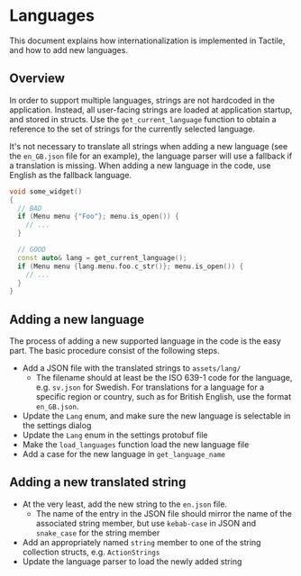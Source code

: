 # Languages

This document explains how internationalization is implemented in Tactile, and how to add new languages.

## Overview

In order to support multiple languages, strings are not hardcoded in the application. Instead, all user-facing strings are loaded at application startup, and stored in structs. Use the `get_current_language` function to obtain a reference to the set of strings for the currently selected language.

It's not necessary to translate all strings when adding a new language (see the `en_GB.json` file for an example), the language parser will use a fallback if a translation is missing. When adding a new language in the code, use English as the fallback language.

```C++
void some_widget()
{
  // BAD
  if (Menu menu {"Foo"}; menu.is_open()) {
    // ...
  }

  // GOOD
  const auto& lang = get_current_language();
  if (Menu menu {lang.menu.foo.c_str()}; menu.is_open()) {
    // ...
  }
}
```

## Adding a new language

The process of adding a new supported language in the code is the easy part. The basic procedure consist of the following steps.

* Add a JSON file with the translated strings to `assets/lang/`
  * The filename should at least be the ISO 639-1 code for the language, e.g. `sv.json` for Swedish. For translations for a language for a specific region or country, such as for British English, use the format `en_GB.json`.
* Update the `Lang` enum, and make sure the new language is selectable in the settings dialog
* Update the `Lang` enum in the settings protobuf file
* Make the `load_languages` function load the new language file
* Add a case for the new language in `get_language_name`

## Adding a new translated string

* At the very least, add the new string to the `en.json` file.
  * The name of the entry in the JSON file should mirror the name of the associated string member, but use `kebab-case` in JSON and `snake_case` for the string member
* Add an appropriately named `string` member to one of the string collection structs, e.g. `ActionStrings`
* Update the language parser to load the newly added string
